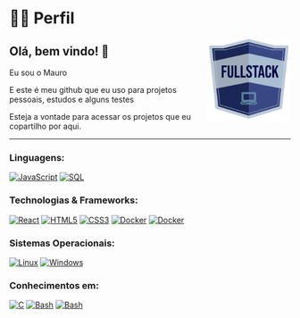 # 🧔🏻 Perfil


<img align='right' src="/images/fullstack.png" alt="Fullstack developer" style="height: auto; width:150px;"/>

## Olá, bem vindo!  👋

Eu sou o Mauro

E este é meu github que eu uso para projetos pessoais, estudos e alguns testes

Esteja a vontade para acessar os projetos que eu copartilho por aqui.

<hr>

### Linguagens:

[![JavaScript](https://img.shields.io/badge/javascript-black?style=for-the-badge&logo=javascript)](https://github.com/neuronioazul)
[![SQL](https://img.shields.io/badge/sql-black?style=for-the-badge&logo=sql)](https://github.com/neuronioazul)

### Technologias & Frameworks:
[![React](https://img.shields.io/badge/react-black?style=for-the-badge&logo=react)](https://github.com/neuronioazul)
[![HTML5](https://img.shields.io/badge/html5-black?style=for-the-badge&logo=html5)](https://hub.docker.com/u/wervlad)
[![CSS3](https://img.shields.io/badge/css3-black?style=for-the-badge&logo=css3)](https://hub.docker.com/u/wervlad)
[![Docker](https://img.shields.io/badge/docker-black?style=for-the-badge&logo=docker)](https://hub.docker.com/u/wervlad)
[![Docker](https://img.shields.io/badge/laravel-black?style=for-the-badge&logo=laravel)](https://hub.docker.com/u/wervlad)

### Sistemas Operacionais:
[![Linux](https://img.shields.io/badge/linux-black?style=for-the-badge&logo=Ubuntu)](https://github.com/neuronioazul)
[![Windows](https://img.shields.io/badge/Windows-black?style=for-the-badge&logo=Windows)](https://github.com/neuronioazul)

### Conhecimentos em:
[![C](https://img.shields.io/badge/c-black?style=for-the-badge&logo=c)](https://github.com/neuronioazul)
[![Bash](https://img.shields.io/badge/bash-black?style=for-the-badge&logo=gnu-bash&logoColor=white)](https://github.com/neuronioazul)
[![Bash](https://img.shields.io/badge/nodejs-black?style=for-the-badge&logo=nodejs-bash&logoColor=white)](https://github.com/neuronioazul)

<!--
- 🔭 I’m currently working on ...
- 🌱 I’m currently learning ...
- 👯 I’m looking to collaborate on ...
- 🤔 I’m looking for help with ...
- 💬 Ask me about ...
- 📫 How to reach me: ...
- 😄 Pronouns: ...
- ⚡ Fun fact: ...
-->
